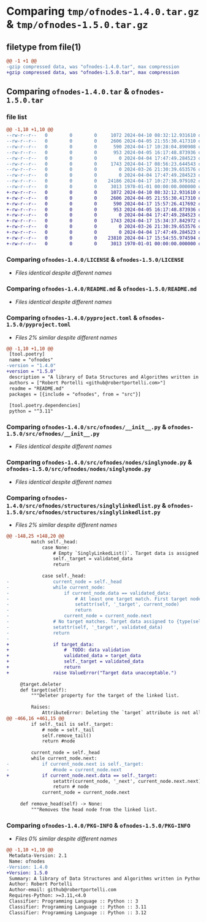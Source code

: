 # Comparing `tmp/ofnodes-1.4.0.tar.gz` & `tmp/ofnodes-1.5.0.tar.gz`

## filetype from file(1)

```diff
@@ -1 +1 @@
-gzip compressed data, was "ofnodes-1.4.0.tar", max compression
+gzip compressed data, was "ofnodes-1.5.0.tar", max compression
```

## Comparing `ofnodes-1.4.0.tar` & `ofnodes-1.5.0.tar`

### file list

```diff
@@ -1,10 +1,10 @@
--rw-r--r--   0        0        0     1072 2024-04-10 08:32:12.931610 ofnodes-1.4.0/LICENSE
--rw-r--r--   0        0        0     2606 2024-04-05 21:55:30.417310 ofnodes-1.4.0/README.md
--rw-r--r--   0        0        0      590 2024-04-17 10:28:04.890908 ofnodes-1.4.0/pyproject.toml
--rw-r--r--   0        0        0      953 2024-04-05 16:17:48.873936 ofnodes-1.4.0/src/ofnodes/__init__.py
--rw-r--r--   0        0        0        0 2024-04-04 17:47:49.284523 ofnodes-1.4.0/src/ofnodes/nodes/__init__.py
--rw-r--r--   0        0        0     1743 2024-04-17 08:56:23.644543 ofnodes-1.4.0/src/ofnodes/nodes/singlynode.py
--rw-r--r--   0        0        0        0 2024-03-26 21:30:39.653576 ofnodes-1.4.0/src/ofnodes/py.typed
--rw-r--r--   0        0        0        0 2024-04-04 17:47:49.284523 ofnodes-1.4.0/src/ofnodes/structures/__init__.py
--rw-r--r--   0        0        0    24186 2024-04-17 10:27:38.979102 ofnodes-1.4.0/src/ofnodes/structures/singlylinkedlist.py
--rw-r--r--   0        0        0     3013 1970-01-01 00:00:00.000000 ofnodes-1.4.0/PKG-INFO
+-rw-r--r--   0        0        0     1072 2024-04-10 08:32:12.931610 ofnodes-1.5.0/LICENSE
+-rw-r--r--   0        0        0     2606 2024-04-05 21:55:30.417310 ofnodes-1.5.0/README.md
+-rw-r--r--   0        0        0      590 2024-04-17 15:57:26.417692 ofnodes-1.5.0/pyproject.toml
+-rw-r--r--   0        0        0      953 2024-04-05 16:17:48.873936 ofnodes-1.5.0/src/ofnodes/__init__.py
+-rw-r--r--   0        0        0        0 2024-04-04 17:47:49.284523 ofnodes-1.5.0/src/ofnodes/nodes/__init__.py
+-rw-r--r--   0        0        0     1743 2024-04-17 15:34:37.842972 ofnodes-1.5.0/src/ofnodes/nodes/singlynode.py
+-rw-r--r--   0        0        0        0 2024-03-26 21:30:39.653576 ofnodes-1.5.0/src/ofnodes/py.typed
+-rw-r--r--   0        0        0        0 2024-04-04 17:47:49.284523 ofnodes-1.5.0/src/ofnodes/structures/__init__.py
+-rw-r--r--   0        0        0    23810 2024-04-17 15:54:55.974594 ofnodes-1.5.0/src/ofnodes/structures/singlylinkedlist.py
+-rw-r--r--   0        0        0     3013 1970-01-01 00:00:00.000000 ofnodes-1.5.0/PKG-INFO
```

### Comparing `ofnodes-1.4.0/LICENSE` & `ofnodes-1.5.0/LICENSE`

 * *Files identical despite different names*

### Comparing `ofnodes-1.4.0/README.md` & `ofnodes-1.5.0/README.md`

 * *Files identical despite different names*

### Comparing `ofnodes-1.4.0/pyproject.toml` & `ofnodes-1.5.0/pyproject.toml`

 * *Files 2% similar despite different names*

```diff
@@ -1,10 +1,10 @@
 [tool.poetry]
 name = "ofnodes"
-version = "1.4.0"
+version = "1.5.0"
 description = "A library of Data Structures and Algorithms written in Python"
 authors = ["Robert Portelli <github@robertportelli.com>"]
 readme = "README.md"
 packages = [{include = "ofnodes", from = "src"}]
 
 [tool.poetry.dependencies]
 python = "^3.11"
```

### Comparing `ofnodes-1.4.0/src/ofnodes/__init__.py` & `ofnodes-1.5.0/src/ofnodes/__init__.py`

 * *Files identical despite different names*

### Comparing `ofnodes-1.4.0/src/ofnodes/nodes/singlynode.py` & `ofnodes-1.5.0/src/ofnodes/nodes/singlynode.py`

 * *Files identical despite different names*

### Comparing `ofnodes-1.4.0/src/ofnodes/structures/singlylinkedlist.py` & `ofnodes-1.5.0/src/ofnodes/structures/singlylinkedlist.py`

 * *Files 2% similar despite different names*

```diff
@@ -148,25 +148,20 @@
         match self._head:
             case None:
                 # Empty `SinglyLinkedList()`. Target data is assigned to {type(self).__name__}'s target property.
                 self._target = validated_data
                 return
 
             case self._head:
-                current_node = self._head
-                while current_node:
-                    if current_node.data == validated_data:
-                        # At least one target match. First target node instance is assigned to {type(self).__name__}'s target property.
-                        setattr(self, '_target', current_node)
-                        return
-                    current_node = current_node.next
-                # No target matches. Target data assigned to {type(self).__name__}'s target property.
-                setattr(self, '_target', validated_data)
-                return
-
+                if target_data:
+                    #  TODO: data validation
+                    validated_data = target_data
+                    self._target = validated_data
+                    return
+                raise ValueError("Target data unacceptable.")
 
     @target.deleter
     def target(self):
         """Deleter property for the target of the linked list.
 
         Raises:
             AttributeError: Deleting the `target` attribute is not allowed.
@@ -466,16 +461,15 @@
         if self._tail is self._target:
             # node = self._tail
             self.remove_tail()
             return #node
 
         current_node = self._head
         while current_node.next:
-            if current_node.next is self._target:
-                #node = current_node.next
+            if current_node.next.data == self._target:
                 setattr(current_node, '_next', current_node.next.next)
                 return # node
             current_node = current_node.next
 
     def remove_head(self) -> None:
         """Removes the head node from the linked list.
```

### Comparing `ofnodes-1.4.0/PKG-INFO` & `ofnodes-1.5.0/PKG-INFO`

 * *Files 0% similar despite different names*

```diff
@@ -1,10 +1,10 @@
 Metadata-Version: 2.1
 Name: ofnodes
-Version: 1.4.0
+Version: 1.5.0
 Summary: A library of Data Structures and Algorithms written in Python
 Author: Robert Portelli
 Author-email: github@robertportelli.com
 Requires-Python: >=3.11,<4.0
 Classifier: Programming Language :: Python :: 3
 Classifier: Programming Language :: Python :: 3.11
 Classifier: Programming Language :: Python :: 3.12
```

